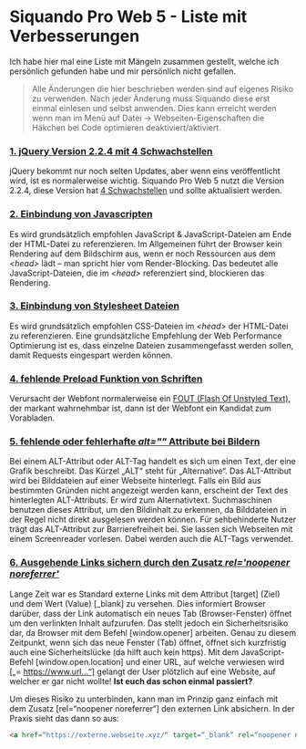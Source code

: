 # Siquando Pro Web 5 - Liste mit Verbesserungen

Ich habe hier mal eine Liste mit Mängeln zusammen gestellt, welche ich persönlich gefunden habe und mir persönlich nicht
gefallen.

> Alle Änderungen die hier beschrieben werden sind auf eigenes Risiko zu verwenden. Nach jeder Änderung muss Siquando diese erst einmal einlesen und selbst anwenden.
> Dies kann erreicht werden wenn man im Menü auf Datei -> Webseiten-Eigenschaften die Häkchen bei Code optimieren deaktiviert/aktiviert.

### [1. jQuery Version 2.2.4 mit 4 Schwachstellen](1.jQuery)

jQuery bekommt nur noch selten Updates, aber wenn eins veröffentlicht wird, ist es normalerweise wichtig. Siquando Pro
Web 5 nutzt die Version 2.2.4, diese Version hat [4 Schwachstellen](https://snyk.io/test/npm/jquery/2.2.4) und sollte
aktualisiert werden.

### [2. Einbindung von Javascripten](2.js.files)

Es wird grundsätzlich empfohlen JavaScript & JavaScript-Dateien am Ende der HTML-Datei zu referenzieren. Im Allgemeinen
führt der Browser kein Rendering auf dem Bildschirm aus, wenn er noch Ressourcen aus dem _&lt;head&gt;_ lädt – man
spricht hier vom Render-Blocking. Das bedeutet alle JavaScript-Dateien, die im _&lt;head&gt;_ referenziert sind,
blockieren das Rendering.

### [3. Einbindung von Stylesheet Dateien](3.css.files)

Es wird grundsätzlich empfohlen CSS-Dateien im _&lt;head&gt;_ der HTML-Datei zu referenzieren. Eine grundsätzliche
Empfehlung der Web Performance Optimierung ist es, dass einzelne Dateien zusammengefasst werden sollen, damit Requests
eingespart werden können.

### [4. fehlende Preload Funktion von Schriften](4.preload.fonts)

Verursacht der Webfont normalerweise ein [FOUT (Flash Of Unstyled Text)](https://kulturbanause.de/faq/fout/ "kulturnanause.de"), der
markant wahrnehmbar ist, dann ist der Webfont ein Kandidat zum Vorabladen.

### [5. fehlende oder fehlerhafte _alt=""_ Attribute bei Bildern](5.alt.attribute.images)

Bei einem ALT-Attribut oder ALT-Tag handelt es sich um einen Text, der eine Grafik beschreibt. Das Kürzel „ALT“ steht
für „Alternative“. Das ALT-Attribut wird bei Bilddateien auf einer Webseite hinterlegt. Falls ein Bild aus bestimmten
Gründen nicht angezeigt werden kann, erscheint der Text des hinterlegten ALT-Attributs. Er wird zum Alternativtext.
Suchmaschinen benutzen dieses Attribut, um den Bildinhalt zu erkennen, da Bilddateien in der Regel nicht direkt
ausgelesen werden können. Für sehbehinderte Nutzer trägt das ALT-Attribut zur Barrierefreiheit bei. Sie lassen sich
Webseiten mit einem Screenreader vorlesen. Dabei werden auch die ALT-Tags verwendet.

### [6. Ausgehende Links sichern durch den Zusatz _rel='noopener noreferrer'_](6.rel.attribute.externallinks)

Lange Zeit war es Standard externe Links mit dem Attribut [target] (Ziel) und dem Wert (Value) [_blank] zu versehen. Dies informiert Browser darüber, dass der Link automatisch ein neues Tab (Browser-Fenster) öffnet um den verlinkten Inhalt aufzurufen. Das stellt jedoch ein Sicherheitsrisiko dar, da Browser mit dem Befehl [window.opener] arbeiten. Genau zu diesem Zeitpunkt, wenn sich das neue Fenster (Tab) öffnet, öffnet sich kurzfristig auch eine Sicherheitslücke (da hilft auch kein https). Mit dem JavaScript-Befehl [window.open.location] und einer URL, auf welche verwiesen wird [„= https://www.url…“] gelangt der User plötzlich auf eine Website, auf welcher er gar nicht wollte! **Ist euch das schon einmal passiert?**

Um dieses Risiko zu unterbinden, kann man im Prinzip ganz einfach mit dem Zusatz [rel=“noopener noreferrer“] den externen Link absichern. In der Praxis sieht das dann so aus:
```html
<a href=“https://externe.webseite.xyz/“ target=“_blank“ rel=“noopener noreferrer“>externe.webseite.xyz</a>
```

